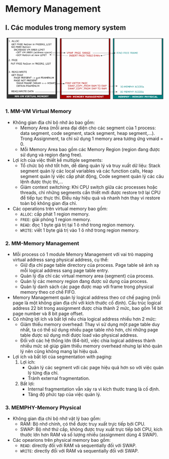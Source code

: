 # Memory Management

## I. Các modules trong memory system
![Memory-Modules](../assets/mod-mem.png)
### 1. MM-VM Virtual Memory
- Không gian địa chỉ bộ nhớ ảo bao gồm:
    - Memory Area (mỗi area đại diện cho các segment của 1 process: data segment, code segment, stack segment, heap segment,...). Trong Assignment, ta chỉ sử dụng 1 memory area tương ứng vmaid = 0. 
    - Mỗi Memory Area bao gồm các Memory Region (region đang được sử dụng và region đang free).
- Lợi ích của việc thiết kế multiple segments:
    - Tổ chức bộ nhớ tốt hơn, dễ dàng quản lý và truy xuất dữ liệu: Stack segment quản lý các local variables và các function calls, Heap segment quản lý việc cấp phát động, Code segment quản lý các câu lệnh được thực thi,...
    - Giảm context switching: Khi CPU switch giữa các processes hoặc threads, chỉ những segments cần thiết mới được restore trở lại CPU để tiếp tục thực thi. Điều này hiệu quả và nhanh hơn thay vì restore toàn bộ không gian địa chỉ.
- Các operations trên virtual memory bao gồm:
    - ```ALLOC```: cấp phát 1 region memory.
    - ```FREE```: giải phóng 1 region memory.
    - ```READ```: đọc 1 byte giá trị tại 1 ô nhớ trong region memory.
    - ```WRITE```: viết 1 byte giá trị vào 1 ô nhớ trong region memory.
### 2. MM-Memory Management
- Mỗi process có 1 module Memory Management với vai trò mapping virtual address sang physical address, cụ thể:
    - Giữ địa chỉ page table directory của process. Page table sẽ ánh xạ mỗi logical address sang page table entry.
    - Quản lý địa chỉ các virtual memory area (segment) của process.
    - Quản lý các memory region đang được sử dụng của process.
    - Quản lý danh sách các page được map với frame trong physical memory theo cơ chế FIFO.
- Memory Management quản lý logical address theo cơ chế paging (mỗi page là một không gian địa chỉ với kích thước cố định). Cấu trúc logical address 22 bit trong assignment được chia thành 2 mức, bao gồm 14 bit page number và 8 bit page offset.
- Có những lợi ích và bất lợi nếu chia logical address nhiều hơn 2 mức:
    - Giảm thiểu memory overhead: Thay vì sử dụng một page table duy nhất, ta có thể sử dụng nhiều page table nhỏ hơn, chỉ những page table được sử dụng mới được load vào physical address.
    - Đối với các hệ thống lớn (64-bit), việc chia logical address thành nhiều mức sẽ giúp giảm thiểu memory overhead nhưng lại khó quản lý nên cũng không mang lại hiệu quả.
- Lợi ích và bất lợi của segmentation with paging:
    1. Lợi ích:
        - Quản lý các segment với các page hiệu quả hơn so với việc quản lý từng địa chỉ.
        - Tránh external fragmentation.
    2. Bất lợi:
        - Internal fragmentation vẫn xảy ra vì kích thước trang là cố định.
        - Tăng độ phức tạp của việc quản lý.
### 3. MEMPHY-Memory Physical
- Không gian địa chỉ bộ nhớ vật lý bao gồm:
    - RAM: Bộ nhớ chính, có thể được truy xuất trực tiếp bởi CPU.
    - SWAP: Bộ nhớ thứ cấp, không được truy xuất trực tiếp bởi CPU, kích thước lớn hơn RAM và số lượng nhiều (assignment dùng 4 SWAP).
- Các opearions trên physical memory bao gồm:
    - ```READ```: directly đối với RAM và sequentially đối với SWAP.
    - ```WRITE```: directly đối với RAM và sequentially đối với SWAP.
